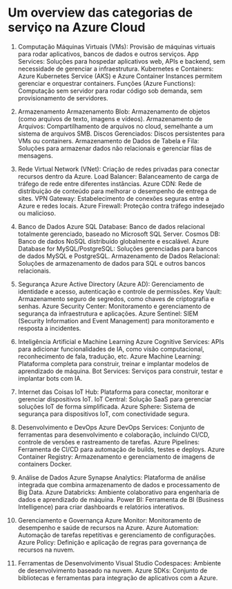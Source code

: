 # Um overview das categorias de serviço na Azure Cloud

1. Computação 
Máquinas Virtuais (VMs): Provisão de máquinas virtuais para rodar aplicativos, bancos de dados e outros serviços.
App Services: Soluções para hospedar aplicativos web, APIs e backend, sem necessidade de gerenciar a infraestrutura.
Kubernetes e Containers: Azure Kubernetes Service (AKS) e Azure Container Instances permitem gerenciar e orquestrar containers.
Funções (Azure Functions): Computação sem servidor para rodar código sob demanda, sem provisionamento de servidores.

2. Armazenamento 
Armazenamento Blob: Armazenamento de objetos (como arquivos de texto, imagens e vídeos).
Armazenamento de Arquivos: Compartilhamento de arquivos no cloud, semelhante a um sistema de arquivos SMB.
Discos Gerenciados: Discos persistentes para VMs ou containers.
Armazenamento de Dados de Tabela e Fila: Soluções para armazenar dados não relacionais e gerenciar filas de mensagens.

3. Rede 
Virtual Network (VNet): Criação de redes privadas para conectar recursos dentro da Azure.
Load Balancer: Balanceamento de carga de tráfego de rede entre diferentes instâncias.
Azure CDN: Rede de distribuição de conteúdo para melhorar o desempenho de entrega de sites.
VPN Gateway: Estabelecimento de conexões seguras entre a Azure e redes locais.
Azure Firewall: Proteção contra tráfego indesejado ou malicioso.

4. Banco de Dados 
Azure SQL Database: Banco de dados relacional totalmente gerenciado, baseado no Microsoft SQL Server.
Cosmos DB: Banco de dados NoSQL distribuído globalmente e escalável.
Azure Database for MySQL/PostgreSQL: Soluções gerenciadas para bancos de dados MySQL e PostgreSQL.
Armazenamento de Dados Relacional: Soluções de armazenamento de dados para SQL e outros bancos relacionais.

5. Segurança 
Azure Active Directory (Azure AD): Gerenciamento de identidade e acesso, autenticação e controle de permissões.
Key Vault: Armazenamento seguro de segredos, como chaves de criptografia e senhas.
Azure Security Center: Monitoramento e gerenciamento de segurança da infraestrutura e aplicações.
Azure Sentinel: SIEM (Security Information and Event Management) para monitoramento e resposta a incidentes.

6. Inteligência Artificial e Machine Learning 
Azure Cognitive Services: APIs para adicionar funcionalidades de IA, como visão computacional, reconhecimento de fala, tradução, etc.
Azure Machine Learning: Plataforma completa para construir, treinar e implantar modelos de aprendizado de máquina.
Bot Services: Serviços para construir, testar e implantar bots com IA.

7. Internet das Coisas 
IoT Hub: Plataforma para conectar, monitorar e gerenciar dispositivos IoT.
IoT Central: Solução SaaS para gerenciar soluções IoT de forma simplificada.
Azure Sphere: Sistema de segurança para dispositivos IoT, com conectividade segura.

8. Desenvolvimento e DevOps 
Azure DevOps Services: Conjunto de ferramentas para desenvolvimento e colaboração, incluindo CI/CD, controle de versões e rastreamento de tarefas.
Azure Pipelines: Ferramenta de CI/CD para automação de builds, testes e deploys.
Azure Container Registry: Armazenamento e gerenciamento de imagens de containers Docker.

9. Análise de Dados 
Azure Synapse Analytics: Plataforma de análise integrada que combina armazenamento de dados e processamento de Big Data.
Azure Databricks: Ambiente colaborativo para engenharia de dados e aprendizado de máquina.
Power BI: Ferramenta de BI (Business Intelligence) para criar dashboards e relatórios interativos.

10. Gerenciamento e Governança 
Azure Monitor: Monitoramento de desempenho e saúde de recursos na Azure.
Azure Automation: Automação de tarefas repetitivas e gerenciamento de configurações.
Azure Policy: Definição e aplicação de regras para governança de recursos na nuvem.

11. Ferramentas de Desenvolvimento 
Visual Studio Codespaces: Ambiente de desenvolvimento baseado na nuvem.
Azure SDKs: Conjunto de bibliotecas e ferramentas para integração de aplicativos com a Azure.
